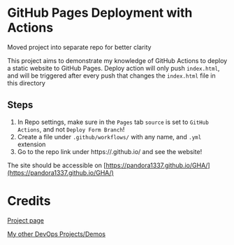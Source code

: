 # GitHub Pages Deployment with Actions

Moved project into separate repo for better clarity

This project aims to demonstrate my knowledge of GitHub Actions to deploy a static website to GitHub Pages.
Deploy action will only push `index.html`, and will be triggered after every push that changes the `index.html` file in this directory

## Steps
1. In Repo settings, make sure in the ```Pages``` tab ```source``` is set to ```GitHub Actions```, and not ```Deploy Form Branch```!
2. Create a file under ```.github/workflows/``` with any name, and ```.yml``` extension
3. Go to the repo link under https://<yourname>.github.io/<repo name> and see the website!

The site should be accessible on [https://pandora1337.github.io/GHA/](https://pandora1337.github.io/GHA/)

# Credits
[Project page](https://roadmap.sh/projects/github-actions-deployment-workflow)

[My other DevOps Projects/Demos](https://github.com/Pandora1337/DevOps-Practice)
